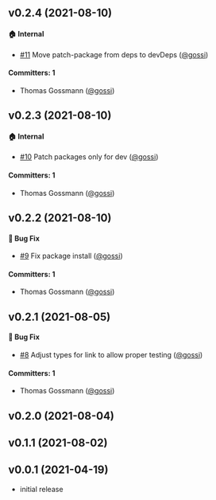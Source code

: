 



## v0.2.4 (2021-08-10)

#### :house: Internal
* [#11](https://github.com/gossi/ember-command/pull/11) Move patch-package from deps to devDeps ([@gossi](https://github.com/gossi))

#### Committers: 1
- Thomas Gossmann ([@gossi](https://github.com/gossi))

## v0.2.3 (2021-08-10)

#### :house: Internal
* [#10](https://github.com/gossi/ember-command/pull/10) Patch packages only for dev ([@gossi](https://github.com/gossi))

#### Committers: 1
- Thomas Gossmann ([@gossi](https://github.com/gossi))

## v0.2.2 (2021-08-10)

#### :bug: Bug Fix
* [#9](https://github.com/gossi/ember-command/pull/9) Fix package install ([@gossi](https://github.com/gossi))

#### Committers: 1
- Thomas Gossmann ([@gossi](https://github.com/gossi))

## v0.2.1 (2021-08-05)

#### :bug: Bug Fix
* [#8](https://github.com/gossi/ember-command/pull/8) Adjust types for link to allow proper testing ([@gossi](https://github.com/gossi))

#### Committers: 1
- Thomas Gossmann ([@gossi](https://github.com/gossi))

## v0.2.0 (2021-08-04)

## v0.1.1 (2021-08-02)

## v0.0.1 (2021-04-19)

- initial release
